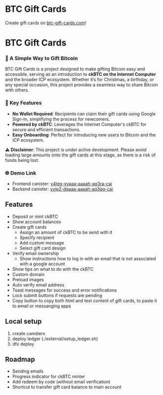 # BTC Gift Cards

Create gift cards on [btc-gift-cards.com](https://btc-gift-cards.com)!

# BTC Gift Cards

### 🎁 A Simple Way to Gift Bitcoin

BTC Gift Cards is a project designed to make gifting Bitcoin easy and accessible, serving as an introduction to **ckBTC on the Internet Computer** and the broader ICP ecosystem. Whether it’s for Christmas, a birthday, or any special occasion, this project provides a seamless way to share Bitcoin with others.

### 🚀 Key Features
- **No Wallet Required**: Recipients can claim their gift cards using Google Sign-In, simplifying the process for newcomers.  
- **Powered by ckBTC**: Leverages the Internet Computer's ckBTC for secure and efficient transactions.  
- **Easy Onboarding**: Perfect for introducing new users to Bitcoin and the ICP ecosystem.  

⚠️ **Disclaimer**: This project is under active development. Please avoid loading large amounts onto the gift cards at this stage, as there is a risk of funds being lost.

### 🌐 Demo Link

- Frontend canister: [y4leg-vyaaa-aaaah-aq3ra-cai](https://y4leg-vyaaa-aaaah-aq3ra-cai.icp0.io/)
- Backend canister: [yvip2-dqaaa-aaaah-aq3qq-cai](https://a4gq6-oaaaa-aaaab-qaa4q-cai.raw.icp0.io/?id=yvip2-dqaaa-aaaah-aq3qq-cai)

## Features

- Deposit or mint ckBTC
- Show account balances
- Create gift cards
  - Assign an amount of ckBTC to be send with it
  - Specify recipient
  - Add custom message
  - Select gift card design
- Verify email ownership
  - Show instructions how to log in with an email that is not associated with a google account
- Show tips on what to do with the ckBTC
- Custom domain
- Preload images
- Auto verify email address
- Toast messages for success and error notifications
- Lock submit buttons if requests are pending
- Copy button to copy both html and text content of gift cards, to paste it to email or messanging apps

## Local setup

1. create canisters
2. deploy ledger (./external/setup_ledger.sh)
3. dfx deploy

## Roadmap

- Sending emails
- Progress indicator for ckBTC minter
- Add redeem by code (without email verification)
- Shortcut to transfer gift card balance to main account
